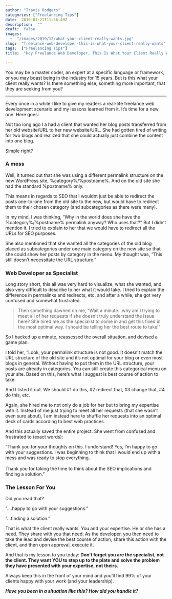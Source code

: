 ```yaml
---
author: "Travis Rodgers"
categories: ["Freelancing Tips"]
date:  2019-01-21T11:56:49Z
description:  ""
draft:  false
images: 
  -  "/images/2019/12/what-your-client-really-wants.jpg"
slug:  "freelance-web-developer-this-is-what-your-client-really-wants"
tags:  ["Freelancing Tips"]
title:  "Hey Freelance Web Developer, This Is What Your Client Really Wants"

---
```


<div class="lead-paragraph"><span class="dropcap">Y</span>ou may be a master coder, an expert at a specific language or framework, or you may boast being in the industry for 15 years. But is this what your client really wants? Is there something else, something more important, that they are seeking from you?</div><hr class="lead-hr">



<p>Every once in a while I like to give my readers a real-life freelance web development scenario and my lessons learned from it. It&#8217;s time for a new one. Here goes:</p>



<p>Not too long ago I a had a client that wanted her blog posts transferred from her old website/URL to her new website/URL. She had gotten tired of writing for two blogs and realized that she could actually just combine the content into one blog.</p>



<p>Simple right?</p>



<h3>A mess</h3>



<p>Well, it turned out that she was using a different permalink structure on the new WordPress site, %category%/%postname%. And on the old site she had the standard %postname% only. </p>



<p>This means in regards to SEO that I wouldnt just be able to redirect the posts one-to-one from the old site to the new, but would have to redirect them to their chosen category (and subcategories as there were many). </p>



<p>In my mind, I was thinking, &#8220;Why in the world does she have the %category%/%postname% permalink anyway? Who uses that?&#8221; But I didn&#8217;t mention it. I tried to explain to her that we would have to redirect all the URLs for SEO purposes.</p>



<p>She also mentioned that she wanted all the categories of the old blog placed as subcategories under one main category on the new site so that she could show her posts by category in the menu. My thought was, &#8220;This still doesn&#8217;t necessitate the URL structure.&#8221;</p>



<h3>Web Developer as Specialist</h3>



<p>Long story short, this all was very hard to visualize, what she wanted, and also very difficult to describe to her what it would take. I tried to explain the difference in permalinks and redirects, etc. and after a while, she got very confused and somewhat frustrated.</p>



<blockquote class="wp-block-quote"><p>Then something dawned on me, &#8220;Wait a minute&#8230;why am I trying to meet all of her requests if she doesn&#8217;t truly understand the issue here? She hired me as the specialist to come in and get this fixed in the most optimal way. I should be telling her the best route to take!&#8221;</p></blockquote>



<p> So I backed up a minute, reassessed the overall situation, and devised a game plan. </p>



<p>I told her, &#8220;Look, your permalink structure is not good. It doesn&#8217;t match the URL structure of the old site and it&#8217;s not optimal for your blog or even most blogs in general. Without having to put them in the URL structure, your posts are already in categories. You can still create this categorical menu on your site. Based on this, here&#8217;s what I suggest is best course of action to take. </p>



<p>And I listed it out. We should #1 do this, #2 redirect that, #3 change that, #4 do this, etc. </p>



<p>Again, she hired me to not only do a job for her but to bring my expertise with it. Instead of me just trying to meet all her requests (that she wasn&#8217;t even sure about), I am instead here to shuffle her requests into an optimal deck of cards according to best web practices.</p>



<p>And this actually saved the entire project. She went from confused and frustrated to (exact words):</p>



<p class="has-background has-very-light-gray-background-color">&#8220;Thank you for your thoughts on this. I understand! Yes, I’m happy to go with your suggestions. I was beginning to think that I would end up with a mess and was ready to stop everything.<br><br>Thank you for taking the time to think about the SEO implications and finding a solution.&#8221;<br></p>



<h3>The Lesson For You</h3>



<p>Did you read that? </p>



<p>&#8220;&#8230;.happy to go with your suggestions.&#8221;</p>



<p>&#8220;&#8230;finding a solution.&#8221;</p>



<p>That is what the client really wants. You and your expertise. He or she has a need. They share with you that need. As the developer, you then need to take the lead and devise the best course of action, share this action with the client, and then upon approval, execute it.</p>



<p>And that is my lesson to you today: <strong>Don&#8217;t forget you are the specialist, not the client. They want YOU to step up to the plate and solve the problem they have presented&nbsp;with&nbsp;your&nbsp;expertise,&nbsp;not&nbsp;theirs.</strong></p>



<p>Always keep this in the front of your mind and you&#8217;ll find 99% of your clients happy with your work (and your leadership).</p>



<p><strong><em>Have you been in a situation like this? How did you handle it? </em></strong></p>



